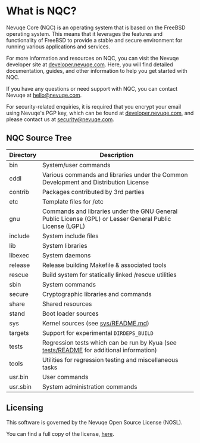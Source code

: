 What is NQC?
============

Nevuqe Core (NQC) is an operating system that is based on the FreeBSD operating system. This means that it
leverages the features and functionality of FreeBSD to provide a stable and secure environment for running
various applications and services.

For more information and resources on NQC, you can visit the Nevuqe developer site at [developer.nevuqe.com](https://developer.nevuqe.com).
Here, you will find detailed documentation, guides, and other information to help you get started with NQC.

If you have any questions or need support with NQC, you can contact Nevuqe at [hello@nevuqe.com](mailto:hello@nevuqe.com).

For security-related enquiries, it is required that you encrypt your email using Nevuqe's PGP key,
which can be found at [developer.nevuqe.com](https://developer.nevuqe.com/keys/signing-key.asc), and
please contact us at [security@nevuqe.com](mailto:security@nevuqe.com).

NQC Source Tree
---------------

| Directory | Description |
| --------- | ----------- |
| bin | System/user commands |
| cddl | Various commands and libraries under the Common Development and Distribution License |
| contrib | Packages contributed by 3rd parties |
| etc | Template files for /etc |
| gnu | Commands and libraries under the GNU General Public License (GPL) or Lesser General Public License (LGPL) |
| include | System include files |
| lib | System libraries |
| libexec | System daemons |
| release | Release building Makefile & associated tools |
| rescue | Build system for statically linked /rescue utilities |
| sbin | System commands |
| secure | Cryptographic libraries and commands |
| share | Shared resources |
| stand | Boot loader sources |
| sys | Kernel sources (see [sys/README.md](sys/README.md)) |
| targets | Support for experimental `DIRDEPS_BUILD` |
| tests | Regression tests which can be run by Kyua (see [tests/README](tests/README) for additional information) |
| tools | Utilities for regression testing and miscellaneous tasks |
| usr.bin | User commands |
| usr.sbin | System administration commands |

Licensing
---------

This software is governed by the Nevuqe Open Source License (NOSL).

You can find a full copy of the license, [here](./LICENSE).
